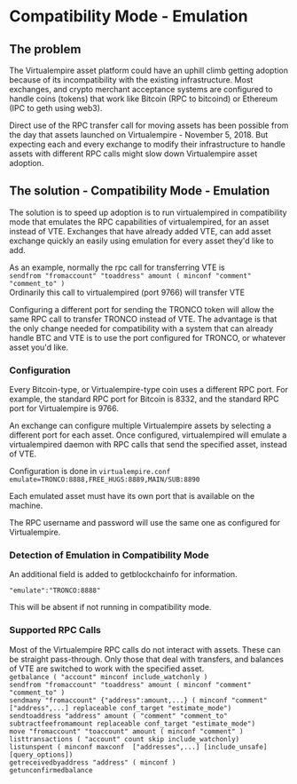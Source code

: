 # Compatibility Mode - Emulation

## The problem
The Virtualempire asset platform could have an uphill climb getting adoption because of its incompatibility with the existing infrastructure.  Most exchanges, and crypto merchant acceptance systems are configured to handle coins (tokens) that work like Bitcoin (RPC to bitcoind) or Ethereum (IPC to geth using web3).

Direct use of the RPC transfer call for moving assets has been possible from the day that assets launched on Virtualempire - November 5, 2018.  But expecting each and every exchange to modify their infrastructure to handle assets with different RPC calls might slow down Virtualempire asset adoption.

## The solution - Compatibility Mode - Emulation
The solution is to speed up adoption is to run virtualempired in compatibility mode that emulates the RPC capabilities of virtualempired, for an asset instead of VTE.  Exchanges that have already added VTE, can add asset exchange quickly an easily using emulation for every asset they'd like to add.

As an example, normally the rpc call for transferring VTE is   
```sendfrom "fromaccount" "toaddress" amount ( minconf "comment" "comment_to" )```   
Ordinarily this call to virtualempired (port 9766) will transfer VTE

Configuring a different port for sending the TRONCO token will allow the same RPC call to transfer TRONCO instead of VTE.  The advantage is that the only change needed for compatibility with a system that can already handle BTC and VTE is to use the port configured for TRONCO, or whatever asset you'd like.

### Configuration
Every Bitcoin-type, or Virtualempire-type coin uses a different RPC port.  For example, the standard RPC port for Bitcoin is 8332, and the standard RPC port for Virtualempire is 9766.

An exchange can configure multiple Virtualempire assets by selecting a different port for each asset.  Once configured, virtualempired will emulate a virtualempired daemon with RPC calls that send the specified asset, instead of VTE.

Configuration is done in ```virtualempire.conf```  
```emulate=TRONCO:8888,FREE_HUGS:8889,MAIN/SUB:8890```

Each emulated asset must have its own port that is available on the machine.

The RPC username and password will use the same one as configured for Virtualempire.

### Detection of Emulation in Compatibility Mode
An additional field is added to getblockchainfo for information. 

```"emulate":"TRONCO:8888"```

This will be absent if not running in compatibility mode.

### Supported RPC Calls

Most of the Virtualempire RPC calls do not interact with assets.  These can be straight pass-through.  Only those that deal with transfers, and balances of VTE are switched to work with the specified asset.  
```getbalance ( "account" minconf include_watchonly )```  
```sendfrom "fromaccount" "toaddress" amount ( minconf "comment" "comment_to" )```    
```sendmany "fromaccount" {"address":amount,...} ( minconf "comment" ["address",...] replaceable conf_target "estimate_mode")```  
```sendtoaddress "address" amount ( "comment" "comment_to" subtractfeefromamount replaceable conf_target "estimate_mode")```  
```move "fromaccount" "toaccount" amount ( minconf "comment" )```  
```listtransactions ( "account" count skip include_watchonly)```  
```listunspent ( minconf maxconf  ["addresses",...] [include_unsafe] [query_options])```  
```getreceivedbyaddress "address" ( minconf )```  
```getunconfirmedbalance```  


